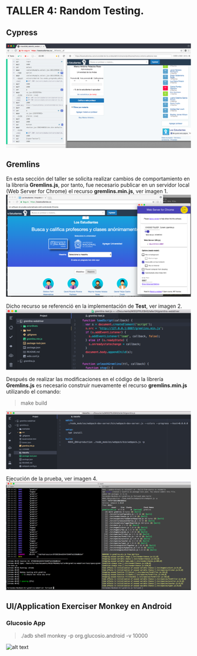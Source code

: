 # TALLER 4: Random Testing.

## Cypress
![alt text](cypress/images/cypress01.png)

## Gremlins
En esta sección del taller se solicita realizar cambios de comportamiento en la librería **Gremlins.js**, por tanto, fue necesario publicar en un servidor local (Web Server for Chrome) el recurso **__gremlins.min.js__**, ver imagen 1.
![Imagen 1](gremlins/images/gremlins01.png)

Dicho recurso se referenció en la implementación de **Test**, ver imagen 2.
![Imagen 2](gremlins/images/gremlins02.png)

Después de realizar las modificaciones en el código de la librería **Gremlins.js** es necesario construir nuevamente el recurso **__gremlins.min.js__** utilizando el comando:
> make build

![Imagen 3](gremlins/images/gremlins03.png)

Ejecución de la prueba, ver imagen 4.
![Imagen 4](gremlins/images/gremlins04.png)

## UI/Application Exerciser Monkey en Android
### Glucosio App
> ./adb shell monkey -p org.glucosio.android -v 10000

![alt text](monkey_mobile/monkey_glucosio.gif)
